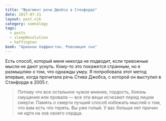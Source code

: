 ```yaml
---
title: "Фрагмент речи Джобса в Стенфорде"
date: 2017-07-21
layout: post.njk
category: somnology
tags:
  - posts
  - sleepRevolution
  - haffington
book: "Арианна Хаффингтон. Революция сна"
---
```


Есть способ, который меня никогда не подводит, если тревожные мысли не дают уснуть. Кому-то это покажется странным, но я размышляю о том, что однажды умру. Я попробовала этот метод впервые, когда прочитала речь Стива Джобса, с которой он выступил в Стэнфорде в 2005 г.

> Потому что все остальное чужое мнение, гордость, боязнь смущения или провала — все эти вещи исчезают перед лицом смерти. Память о смерти лучший способ избежать мыслей о том, что вам есть что терять. Вы уже голый. У вас больше нет причин не идти на зов своего сердца.
